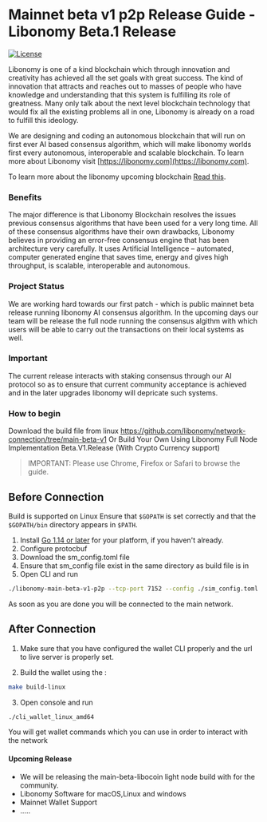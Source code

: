 # Mainnet beta v1 p2p Release Guide - Libonomy Beta.1 Release
[![License](https://img.shields.io/badge/License-Apache%202.0-blue.svg)](https://opensource.org/licenses/Apache-2.0)

Libonomy is one of a kind blockchain which through innovation and creativity has achieved
all the set goals with great success. The kind of innovation that attracts and reaches out to
masses of people who have knowledge and understanding that this system is fulfilling its role
of greatness.
Many only talk about the next level blockchain technology that would fix all the existing
problems all in one, Libonomy is already on a road to fulfill this ideology.

We are designing and coding an autonomous blockchain that will run on first ever AI based consensus algorithm, which will make
libonomy worlds first every autonomous, interoperable and scalable blockchain.
To learn more about Libonomy visit [https://libonomy.com](https://libonomy.com).

To learn more about the libonomy upcoming blockchain [Read this](https://libonomy.com/assets/pdf/white-paper-libonomy-v1.0.pdf).

### Benefits
The major difference is that Libonomy Blockchain resolves the issues previous consensus
algorithms that have been used for a very long time. All of these consensus algorithms have
their own drawbacks, Libonomy believes in providing an error-free consensus engine that has
been architecture very carefully. It uses Artificial Intelligence – automated, computer
generated engine that saves time, energy and gives high throughput, is scalable, interoperable and autonomous.

### Project Status
We are working hard towards our first patch - which is public mainnet beta release running libonomy AI consensus algorithm. In the upcoming
days our team will be release the full node running the consensus algithm with which users will be able to carry out the transactions on their local systems as well.

### Important
The current release interacts with staking consensus through our AI protocol so as to ensure that current community acceptance is achieved and in the later 
upgrades libonomy will depricate such systems.

### How to begin

Download the build file from linux https://github.com/libonomy/network-connection/tree/main-beta-v1
Or
Build Your Own Using Libonomy Full Node Implementation Beta.V1.Release (With Crypto Currency support) 
> IMPORTANT: Please use Chrome, Firefox or Safari to browse the guide. 

## Before Connection
Build is supported on Linux
Ensure that `$GOPATH` is set correctly and that the `$GOPATH/bin` directory appears in `$PATH`.
1. Install [Go 1.14 or later](https://golang.org/dl/) for your platform, if you haven't already.
2. Configure protocbuf
3. Download the sm_config.toml file 
4. Ensure that sm_config file exist in the same directory as build file is in
5. Open CLI and run
```bash
./libonomy-main-beta-v1-p2p --tcp-port 7152 --config ./sim_config.toml -d ./libo_data
```
As soon as you are done you will be connected to the main network.
## After Connection

1. Make sure that you have configured the wallet CLI properly and the url to live server is properly set.

2. Build the wallet using the :

```bash
make build-linux
```
3. Open console and run 

```bash
./cli_wallet_linux_amd64
```
You will get wallet commands which you can use in order to interact with the network
#### Upcoming Release
- We will be releasing the main-beta-libocoin light node build with for the community.
- Libonomy Software for macOS,Linux and windows
- Mainnet Wallet Support
- .....
